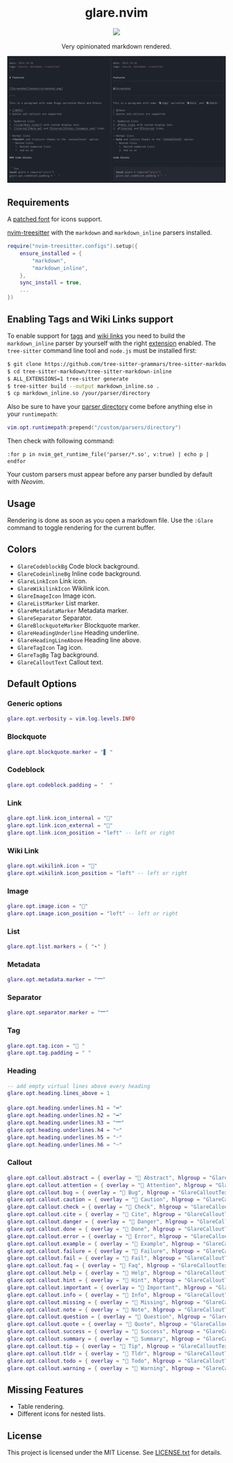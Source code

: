 <div align="center">
    <h1>glare.nvim</h1>
    <img src="https://img.shields.io/badge/status-WIP-red.svg">
    <p></p>
    <p>Very opinionated markdown rendered.</p>
</div>

![Preview](assets/screenshot.png "Preview.")

## Requirements

A [patched font](https://www.nerdfonts.com/) for icons support.

[nvim-treesitter](https://github.com/nvim-treesitter/nvim-treesitter) with the `markdown` and `markdown_inline` parsers installed.

```lua
require("nvim-treesitter.configs").setup({
    ensure_installed = {
        "markdown",
        "markdown_inline",
    },
    sync_install = true,
    ...
})
```

## Enabling Tags and Wiki Links support

To enable support for [tags](https://help.obsidian.md/Editing+and+formatting/Tags) and [wiki links](https://help.obsidian.md/Linking+notes+and+files/Internal+links) you need to build the `markdown_inline` parser by yourself with the right [extension](https://github.com/tree-sitter-grammars/tree-sitter-markdown?tab=readme-ov-file#extensions) enabled. The `tree-sitter` command line tool and `node.js` must be installed first:

```sh
$ git clone https://github.com/tree-sitter-grammars/tree-sitter-markdown/
$ cd tree-sitter-markdown/tree-sitter-markdown-inline
$ ALL_EXTENSIONS=1 tree-sitter generate
$ tree-sitter build --output markdown_inline.so .
$ cp markdown_inline.so /your/parser/directory
```

Also be sure to have your [parser directory](https://github.com/nvim-treesitter/nvim-treesitter?tab=readme-ov-file#changing-the-parser-install-directory) come before anything else in your `runtimepath`:

```lua
vim.opt.runtimepath:prepend("/custom/parsers/directory")
```

Then check with following command:

```vim
:for p in nvim_get_runtime_file('parser/*.so', v:true) | echo p | endfor
```

Your custom parsers must appear before any parser bundled by default with *Neovim*.

## Usage

Rendering is done as soon as you open a markdown file. Use the `:Glare` command to toggle rendering for the current buffer.

## Colors

- `GlareCodeblockBg` Code block background.
- `GlareCodeinlineBg` Inline code background.
- `GlareLinkIcon` Link icon.
- `GlareWikilinkIcon` Wikilink icon.
- `GlareImageIcon` Image icon.
- `GlareListMarker` List marker.
- `GlareMetadataMarker` Metadata marker.
- `GlareSeparator` Separator.
- `GlareBlockquoteMarker` Blockquote marker.
- `GlareHeadingUnderline` Heading underline.
- `GlareHeadingLineAbove` Heading line above.
- `GlareTagIcon` Tag icon.
- `GlareTagBg` Tag background.
- `GlareCalloutText` Callout text.

## Default Options

### Generic options

```lua
glare.opt.verbosity = vim.log.levels.INFO
```

### Blockquote

```lua
glare.opt.blockquote.marker = "▋ "
```

### Codeblock

```lua
glare.opt.codeblock.padding = "  "
```

### Link

```lua
glare.opt.link.icon_internal = "󰌹"
glare.opt.link.icon_external = ""
glare.opt.link.icon_position = "left" -- left or right
```

### Wiki Link

```lua
glare.opt.wikilink.icon = "󰌹"
glare.opt.wikilink.icon_position = "left" -- left or right
```

### Image

```lua
glare.opt.image.icon = ""
glare.opt.image.icon_position = "left" -- left or right
```

### List

```lua
glare.opt.list.markers = { "∙" }
```

### Metadata

```lua
glare.opt.metadata.marker = "🭷"
```

### Separator

```lua
glare.opt.separator.marker = "🭷"
```

### Tag

```lua
glare.opt.tag.icon = " "
glare.opt.tag.padding = " "
```

### Heading

```lua
-- add empty virtual lines above every heading
glare.opt.heading.lines_above = 1

glare.opt.heading.underlines.h1 = "━"
glare.opt.heading.underlines.h2 = "━"
glare.opt.heading.underlines.h3 = "🭷"
glare.opt.heading.underlines.h4 = "─"
glare.opt.heading.underlines.h5 = "┄"
glare.opt.heading.underlines.h6 = "┄"
```

### Callout

```lua
glare.opt.callout.abstract = { overlay = "󰨸 Abstract", hlgroup = "GlareCalloutText" }
glare.opt.callout.attention = { overlay = "󰀪 Attention", hlgroup = "GlareCalloutText" }
glare.opt.callout.bug = { overlay = "󰨰 Bug", hlgroup = "GlareCalloutText" }
glare.opt.callout.caution = { overlay = "󰳦 Caution", hlgroup = "GlareCalloutText" }
glare.opt.callout.check = { overlay = " Check", hlgroup = "GlareCalloutText" }
glare.opt.callout.cite = { overlay = "󱆨 Cite", hlgroup = "GlareCalloutText" }
glare.opt.callout.danger = { overlay = "󱐌 Danger", hlgroup = "GlareCalloutText" }
glare.opt.callout.done = { overlay = " Done", hlgroup = "GlareCalloutText" }
glare.opt.callout.error = { overlay = "󱈸 Error", hlgroup = "GlareCalloutText" }
glare.opt.callout.example = { overlay = " Example", hlgroup = "GlareCalloutText" }
glare.opt.callout.failure = { overlay = " Failure", hlgroup = "GlareCalloutText" }
glare.opt.callout.fail = { overlay = " Fail", hlgroup = "GlareCalloutText" }
glare.opt.callout.faq = { overlay = "󰘥 Faq", hlgroup = "GlareCalloutText" }
glare.opt.callout.help = { overlay = "󰘥 Help", hlgroup = "GlareCalloutText" }
glare.opt.callout.hint = { overlay = "󰌶 Hint", hlgroup = "GlareCalloutText" }
glare.opt.callout.important = { overlay = "󰅾 Important", hlgroup = "GlareCalloutText" }
glare.opt.callout.info = { overlay = "󰋽 Info", hlgroup = "GlareCalloutText" }
glare.opt.callout.missing = { overlay = " Missing", hlgroup = "GlareCalloutText" }
glare.opt.callout.note = { overlay = "󰋽 Note", hlgroup = "GlareCalloutText" }
glare.opt.callout.question = { overlay = "󰘥 Question", hlgroup = "GlareCalloutText" }
glare.opt.callout.quote = { overlay = "󱆨 Quote", hlgroup = "GlareCalloutText" }
glare.opt.callout.success = { overlay = " Success", hlgroup = "GlareCalloutText" }
glare.opt.callout.summary = { overlay = "󰨸 Summary", hlgroup = "GlareCalloutText" }
glare.opt.callout.tip = { overlay = "󰌶 Tip", hlgroup = "GlareCalloutText" }
glare.opt.callout.tldr = { overlay = "󰨸 Tldr", hlgroup = "GlareCalloutText" }
glare.opt.callout.todo = { overlay = "󰗡 Todo", hlgroup = "GlareCalloutText" }
glare.opt.callout.warning = { overlay = "󰀪 Warning", hlgroup = "GlareCalloutText" }
```

## Missing Features

- Table rendering.
- Different icons for nested lists.

## License

This project is licensed under the MIT License. See [LICENSE.txt](LICENSE.txt) for details.
